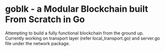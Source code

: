 # goblk - a Modular Blockchain built From Scratch in Go
Attempting to build a fully functional blockchain from the ground up. Currently working on transport layer (refer local_transport.go) and server.go file under the network package. 
